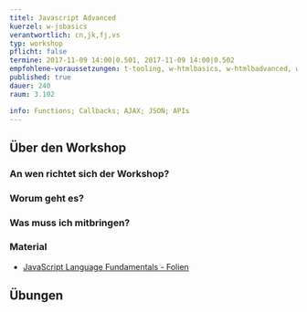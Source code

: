 ```yaml
---
titel: Javascript Advanced
kuerzel: w-jsbasics
verantwortlich: cn,jk,fj,vs
typ: workshop
pflicht: false
termine: 2017-11-09 14:00|0.501, 2017-11-09 14:00|0.502
empfohlene-voraussetzungen: t-tooling, w-htmlbasics, w-htmlbadvanced, w-jsbasics
published: true
dauer: 240
raum: 3.102

info: Functions; Callbacks; AJAX; JSON; APIs
--- 
```


## Über den Workshop

### An wen richtet sich der Workshop?

### Worum geht es?

### Was muss ich mitbringen?

### Material
- [JavaScript Language Fundamentals - Folien](../../download/Chapter08-JavaScript1LanguageFundamentals.pdf)

## Übungen
